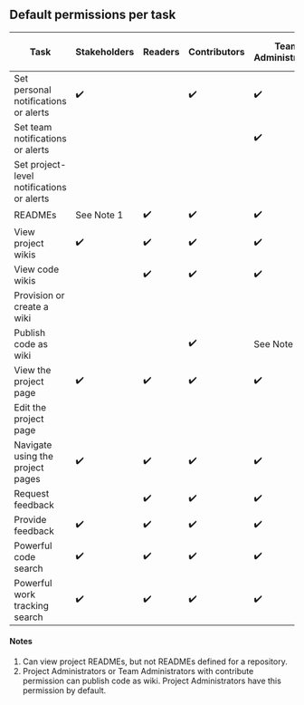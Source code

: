 
## Default permissions per task

|Task |Stakeholders  |Readers  |Contributors  |Team Administrators | Organization Owner/Project Administrator |
|---------|---------|---------|---------|---------|---------|
|Set personal notifications or alerts    | ✔️ | | ✔️ | ✔️ | ✔️ |
|Set team notifications or alerts     |         |         |         | ✔️ | ✔️ |
|Set project-level notifications or alerts    |         |         |         |        | ✔️ |
|READMEs     | See Note 1  | ✔️ | ✔️ | ✔️ |✔️|
|View project wikis     |  ✔️ | ✔️ | ✔️ | ✔️ | ✔️  |
|View code wikis     |    | ✔️ | ✔️ | ✔️ | ✔️  |
|Provision or create a wiki    |  |  |  |  | ✔️ |
|Publish code as wiki     |         |  | ✔️ | See Note 2 | See Note 2 |
|View the project page   | ✔️ | ✔️ | ✔️ | ✔️ | ✔️  |
|Edit the project page    |         |         |         |        | ✔️ |
|Navigate using the project pages     | ✔️ | ✔️ | ✔️ | ✔️ | ✔️  |
|Request feedback    |   | ✔️ | ✔️ | ✔️ | ✔️  |
|Provide feedback    |✔️ | ✔️ | ✔️ | ✔️ | ✔️   |
|Powerful code search     | ✔️ | ✔️ | ✔️ | ✔️ | ✔️  |
|Powerful work tracking search     | ✔️ | ✔️ | ✔️ | ✔️ | ✔️  |

#### Notes

1. Can view project READMEs, but not READMEs defined for a repository.
2. Project Administrators or Team Administrators with contribute permission can publish code as wiki. Project Administrators have this permission by default.
